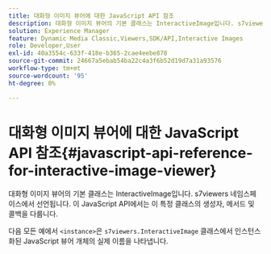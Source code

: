 ```yaml
---
title: 대화형 이미지 뷰어에 대한 JavaScript API 참조
description: 대화형 이미지 뷰어의 기본 클래스는 InteractiveImage입니다. s7viewers 네임스페이스에서 선언됩니다. 이 JavaScript API에서는 이 특정 클래스의 생성자, 메서드 및 콜백을 다룹니다.
solution: Experience Manager
feature: Dynamic Media Classic,Viewers,SDK/API,Interactive Images
role: Developer,User
exl-id: 40a3554c-633f-418e-b365-2cae4eebe878
source-git-commit: 24667a5ebab54ba22c4a3f6b52d19d7a31a93576
workflow-type: tm+mt
source-wordcount: '95'
ht-degree: 0%

---
```


# 대화형 이미지 뷰어에 대한 JavaScript API 참조{#javascript-api-reference-for-interactive-image-viewer}

대화형 이미지 뷰어의 기본 클래스는 InteractiveImage입니다. s7viewers 네임스페이스에서 선언됩니다. 이 JavaScript API에서는 이 특정 클래스의 생성자, 메서드 및 콜백을 다룹니다.

다음 모든 예에서 `<instance>`은 `s7viewers.InteractiveImage` 클래스에서 인스턴스화된 JavaScript 뷰어 개체의 실제 이름을 나타냅니다.
